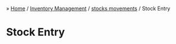 &raquo; [Home](../index.md) / [Inventory Management](./index.md) /  [stocks movements](./movement.md) / Stock Entry

# Stock Entry
